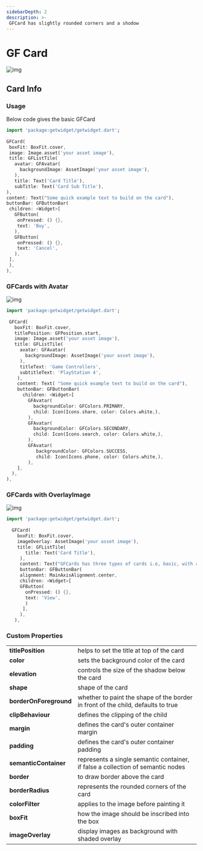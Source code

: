 ```yaml
---
sidebarDepth: 2
description: >-
 GFCard has slightly rounded corners and a shodow
---
```


# GF Card

![img](https://ik.imagekit.io/ionicfirebaseapp/docs/tr:dpr-auto,tr:w-auto/Cards_-_with_avatar_2x_TP2qeapUr.png)


## Card Info
### Usage

Below code gives the basic GFCard

```dart
import 'package:getwidget/getwidget.dart';
  
GFCard(
 boxFit: BoxFit.cover,
 image: Image.asset('your asset image'),
 title: GFListTile(
   avatar: GFAvatar(
     backgroundImage: AssetImage('your asset image'),
   ),
   title: Text('Card Title'),
   subTitle: Text('Card Sub Title'),
),
content: Text("Some quick example text to build on the card"),
buttonBar: GFButtonBar(
 children: <Widget>[
   GFButton(
    onPressed: () {},
    text: 'Buy',
   ),
   GFButton(
    onPressed: () {},
    text: 'Cancel',
   ),
 ],
 ),
),
```

### GFCards with Avatar

![img](https://ik.imagekit.io/ionicfirebaseapp/cards-with-avatars-2x_KDJRdLLbq.png)

```dart
import 'package:getwidget/getwidget.dart';
  
 GFCard(
   boxFit: BoxFit.cover,
   titlePosition: GFPosition.start,
   image: Image.asset('your asset image'),
   title: GFListTile(
     avatar: GFAvatar(
       backgroundImage: AssetImage('your asset image'),
     ),
     titleText: 'Game Controllers',
     subtitleText: 'PlayStation 4',
    ),
    content: Text( "Some quick example text to build on the card"),
    buttonBar: GFButtonBar(
      children: <Widget>[
        GFAvatar(
          backgroundColor: GFColors.PRIMARY,
          child: Icon(Icons.share, color: Colors.white,),
        ),
        GFAvatar(
          backgroundColor: GFColors.SECONDARY,
          child: Icon(Icons.search, color: Colors.white,),
        ),
        GFAvatar(
           backgroundColor: GFColors.SUCCESS,
           child: Icon(Icons.phone, color: Colors.white,),
        ),
    ],
  ),
),
```

### GFCards with OverlayImage

![img](https://ik.imagekit.io/ionicfirebaseapp/cards-with-image-overlays-2x_XIMzf_Bc7.png)

```dart
import 'package:getwidget/getwidget.dart';
  
  GFCard(
    boxFit: BoxFit.cover,
    imageOverlay: AssetImage('your asset image'),
    title: GFListTile(
       title: Text('Card Title'),
     ),
     content: Text("GFCards has three types of cards i.e, basic, with avataras and with overlay image")
     buttonBar: GFButtonBar(
     alignment: MainAxisAlignment.center,
     children: <Widget>[
     GFButton(
       onPressed: () {},
       text: 'View',
       )
      ],
     ),
   ),
```

### Custom Properties

|  |  |
| :--- | :--- |
| **titlePosition** | helps to set the title at  top of the card |
| **color** | sets the background color of the card |
| **elevation** | controls the size of the shadow below the card |
| **shape** | shape of the card |
| **borderOnForeground** | whether to paint the shape of the border in front of the child, defaults to true |
| **clipBehaviour** | defines the clipping of the child |
| **margin** | defines the card's outer container margin |
| **padding** | defines the card's outer container padding |
| **semanticContainer** | represents a single semantic container, if false a collection of semantic nodes |
| **border** | to draw border above the card |
| **borderRadius** | represents the rounded corners of the card |
| **colorFilter** | applies to the image before painting it |
| **boxFit** | how the image should be inscribed into the box |
| **imageOverlay** | display images as background with shaded overlay |

